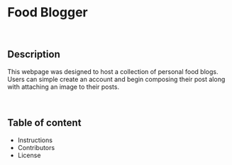 # Food Blogger
<br>

## Description 
This webpage was designed to host a collection of personal food blogs. Users can simple create an account and begin composing their post along with attaching an image to their posts. 

<br>

## Table of content
- Instructions
- Contributors
- License

